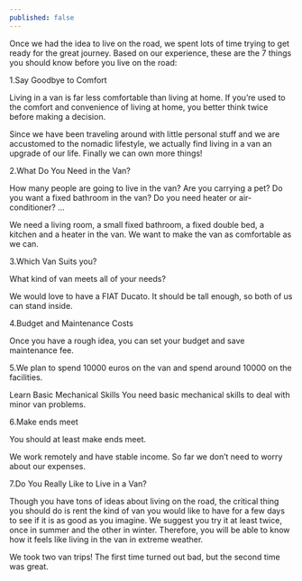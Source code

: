 ```yaml
---
published: false
---
```

Once we had the idea to live on the road, we spent lots of time trying to get ready for the great journey. Based on our experience, these are the 7 things you should know before you live on the road:
 
1.Say Goodbye to Comfort

Living in a van is far less comfortable than living at home. If you’re used to the comfort and convenience of living at home, you better think twice before making a decision.

Since we have been traveling around with little personal stuff and we are accustomed to the nomadic lifestyle, we actually find living in a van an upgrade of our life. Finally we can own more things! 

2.What Do You Need in the Van?

How many people are going to live in the van? Are you carrying a pet?
Do you want a fixed bathroom in the van?  Do you need heater or air-conditioner? ...

We need a living room, a small fixed bathroom, a fixed double bed, a kitchen and a heater in the van. We want to make the van as comfortable as we can. 

3.Which Van Suits you? 

What kind of van meets all of your needs? 

We would love to have a FIAT Ducato. It should be tall enough, so both of us can stand inside.

4.Budget and Maintenance Costs

Once you have a rough idea, you can set your budget and save maintenance fee. 

5.We plan to spend 10000 euros on the van and spend around 10000 on the facilities.

Learn Basic Mechanical Skills
You need basic mechanical skills to deal with minor van problems.

6.Make ends meet

You should at least make ends meet. 

We work remotely and have stable income. So far we don’t need to worry about our expenses.

7.Do You Really Like to Live in a Van?

Though you have tons of ideas about living on the road, the critical thing you should do is rent the kind of van you would like to have for a few days to see if it is as good as you imagine. We suggest you try it at least twice, once in summer and the other in winter. Therefore, you will be able to know how it feels like living in the van in extreme weather.

We took two van trips! The first time turned out bad, but the second time was great.
